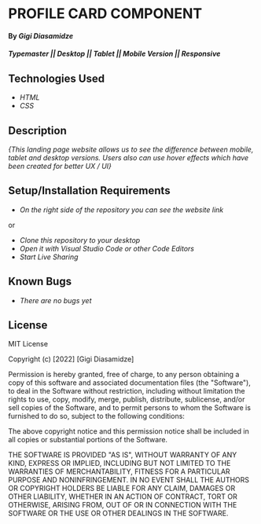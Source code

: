 # PROFILE CARD COMPONENT

#### By _**Gigi Diasamidze**_
#### _Typemaster || Desktop || Tablet || Mobile Version || Responsive_

## Technologies Used
* _HTML_
* _CSS_

## Description
_{This landing page website allows us to see the difference between mobile, tablet and desktop versions. Users also can use hover effects which have been created for better UX / UI}_

## Setup/Installation Requirements 
* _On the right side of the repository you can see the website link_

or

* _Clone this repository to your desktop_
* _Open it with Visual Studio Code or other Code Editors_
* _Start Live Sharing_


## Known Bugs
* _There are no bugs yet_

## License
MIT License

Copyright (c) [2022] [Gigi Diasamidze]

Permission is hereby granted, free of charge, to any person obtaining a copy
of this software and associated documentation files (the "Software"), to deal
in the Software without restriction, including without limitation the rights
to use, copy, modify, merge, publish, distribute, sublicense, and/or sell
copies of the Software, and to permit persons to whom the Software is
furnished to do so, subject to the following conditions:

The above copyright notice and this permission notice shall be included in all
copies or substantial portions of the Software.

THE SOFTWARE IS PROVIDED "AS IS", WITHOUT WARRANTY OF ANY KIND, EXPRESS OR
IMPLIED, INCLUDING BUT NOT LIMITED TO THE WARRANTIES OF MERCHANTABILITY,
FITNESS FOR A PARTICULAR PURPOSE AND NONINFRINGEMENT. IN NO EVENT SHALL THE
AUTHORS OR COPYRIGHT HOLDERS BE LIABLE FOR ANY CLAIM, DAMAGES OR OTHER
LIABILITY, WHETHER IN AN ACTION OF CONTRACT, TORT OR OTHERWISE, ARISING FROM,
OUT OF OR IN CONNECTION WITH THE SOFTWARE OR THE USE OR OTHER DEALINGS IN THE
SOFTWARE.
